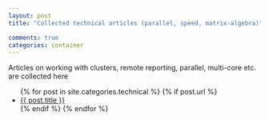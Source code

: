 ```yaml
---
layout: post
title: "Collected technical articles (parallel, speed, matrix-algebra)"

comments: true
categories: container
---
```


<a name="top"></a>
Articles on working with clusters, remote reporting, parallel, multi-core etc. are collected here


<ul>
{% for post in site.categories.technical %}
{% if post.url %}
  <li><a href="{{ post.url }}">{{ post.title }}</a></li>
{% endif %}
{% endfor %}
</ul>
